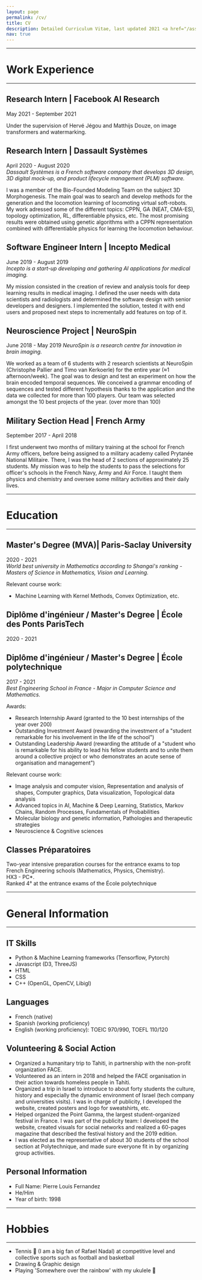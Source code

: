 ```yaml
---
layout: page
permalink: /cv/
title: CV
description: Detailed Curriculum Vitae, last updated 2021 <a href="/assets/pdf/cv.pdf"><i class="fas fa-download"></i></a>
nav: true
---
```


___
# **Work Experience**
___

## Research Intern | Facebook AI Research
May 2021 - September 2021

Under the supervision of Hervé Jégou and Matthijs Douze, on image transformers and watermarking.

## Research Intern | Dassault Systèmes

April 2020 - August 2020  
*Dassault Systèmes is a French software company that develops 3D design, 3D digital mock-up, and product lifecycle management (PLM) software.*

I was a member of the Bio-Founded Modeling Team  on the subject 3D Morphogenesis. The main goal was to search and develop methods for the generation and the locomotion learning of locomoting virtual soft-robots. My work adressed some of the different topics: CPPN, GA (NEAT, CMA-ES), topology optimization, RL, differentiable physics, etc. The most promising results were obtained using genetic algorithms with a CPPN representation combined with differentiable physics for learning the locomotion behaviour.

## Software Engineer Intern | Incepto Medical
June 2019 - August 2019  
*Incepto is a start-up developing and gathering AI applications for medical imaging.*

My mission consisted in the creation of review and analysis tools for deep learning results in medical imaging. I defined the user needs with data scientists and radiologists and determined the software design with senior developers and designers. I implemented the solution, tested it with end users and proposed next steps to incrementally add features on top of it.

## Neuroscience Project | NeuroSpin
June 2018 - May 2019
*NeuroSpin is a research centre for innovation in brain imaging.*

We worked as a team of 6 students with 2 research scientists at NeuroSpin (Christophe Pallier and Timo van Kerkoerle) for the entire year (≈1 afternoon/week).
The goal was to design and test an experiment on how the brain encoded temporal sequences. We conceived a grammar encoding of sequences and tested different hypothesis thanks to the application and the data we collected for more than 100 players.
Our team was selected amongst the 10 best projects of the year. (over more than 100)

## Military Section Head | French Army
September 2017 - April 2018

I first underwent two months of military training at the school for French Army officers, before being assigned to a military academy called Prytanée National Militaire. There, I was the head of 2 sections of approximately 25 students. My mission was to help the students to pass the selections for officer's schools in the French Navy, Army and Air Force. I taught them physics and chemistry and oversee some military activities and their daily lives.

___
# **Education**
___

## Master's Degree (MVA)| Paris-Saclay University 
2020 - 2021  
*World best university in Mathematics according to Shangai's ranking - Masters of Science in Mathematics, Vision and Learning.*

Relevant course work:
- Machine Learning with Kernel Methods, Convex Optimization, etc.

## Diplôme d'ingénieur / Master's Degree | École des Ponts ParisTech  
2020 - 2021

## Diplôme d'ingénieur / Master's Degree | École polytechnique
2017 - 2021  
*Best Engineering School in France - Major in Computer Science and Mathematics.*

Awards:
- Research Internship Award (granted to the 10 best internships of the year over 200)
- Outstanding Investment Award (rewarding the investment of a "student remarkable for his involvement in the life of the school")
- Outstanding Leadership Award (rewarding the attitude of a "student who is remarkable for his ability to lead his fellow students and to unite them around a collective project or who demonstrates an acute sense of organisation and management")  

Relevant course work:
- Image analysis and computer vision, Representation and analysis of shapes, Computer graphics, Data visualization, Topological data analysis
- Advanced topics in AI, Machine & Deep Learning, Statistics, Markov Chains, Random Processes, Fundamentals of Probabilities
- Molecular biology and genetic information, Pathologies and therapeutic strategies
- Neuroscience & Cognitive sciences

## Classes Préparatoires

Two-year intensive preparation courses for the entrance exams to top French Engineering schools (Mathematics, Physics, Chemistry).  
HX3 - PC*.  
Ranked 4° at the entrance exams of the École polytechnique

___
# **General Information**
___

## IT Skills
- Python & Machine Learning frameworks (Tensorflow, Pytorch)  
- Javascript (D3, ThreeJS)
- HTML
- CSS 
- C++ (OpenGL, OpenCV, Libigl)

## Languages
- French (native)
- Spanish (working proficiency)
- English (working proficiency): TOEIC 970/990, TOEFL 110/120

## Volunteering & Social Action
- Organized a humanitary trip to Tahiti, in partnership with the non-profit organization FACE.
- Volunteered as an intern in 2018 and helped the FACE organisation in their action towards homeless people in Tahiti.
- Organized a trip in Israel to introduce to about forty students the culture, history and especially the dynamic environment of Israel (tech company and universities visits). I was in charge of publicity, I developed the website, created posters and logo for sweatshirts, etc.
- Helped organized the Point Gamma, the largest student-organized festival in France. I was part of the publicity team: I developed the website, created visuals for social networks and realized a 60-pages magazine that described the festival history and the 2019 edition.
- I was elected as the representative of about 30 students of the school section at Polytechnique, and made sure everyone fit in by organizing group activities.

## Personal Information
- Full Name: Pierre Louis Fernandez
- He/Him
- Year of birth: 1998 

___
# **Hobbies**
___

- Tennis 🎾 (I am a big fan of Rafael Nadal) at competitive level and collective sports such as football and basketball
- Drawing & Graphic design 
- Playing 'Somewhere over the rainbow' with my ukulele 🎸

